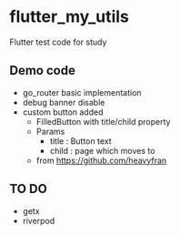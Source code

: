 # flutter_my_utils

Flutter test code for study

## Demo code

- go_router basic implementation
- debug banner disable
- custom button added
  - FilledButton with title/child property
  - Params
    - title : Button text
    - child : page which moves to
  - from <https://github.com/heavyfran>

## TO DO

- getx
- riverpod
